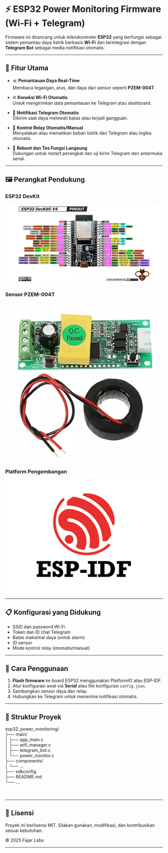 # ⚡ ESP32 Power Monitoring Firmware (Wi-Fi + Telegram)

Firmware ini dirancang untuk mikrokontroler **ESP32** yang berfungsi sebagai sistem pemantau daya listrik berbasis **Wi-Fi** dan terintegrasi dengan **Telegram Bot** sebagai media notifikasi otomatis.

---

## 📡 Fitur Utama

- 📊 **Pemantauan Daya Real-Time**  
  Membaca tegangan, arus, dan daya dari sensor seperti **PZEM-004T**.

- 🌐 **Koneksi Wi-Fi Otomatis**  
  Untuk mengirimkan data pemantauan ke Telegram atau dashboard.

- 🔔 **Notifikasi Telegram Otomatis**  
  Dikirim saat daya melewati batas atau terjadi gangguan.

- 🔌 **Kontrol Relay Otomatis/Manual**  
  Menyalakan atau mematikan beban listrik dari Telegram atau logika otomatis.

- 🔁 **Reboot dan Tes Fungsi Langsung**  
  Dukungan untuk restart perangkat dan uji kirim Telegram dari antarmuka serial.

---

## 🖼️ Perangkat Pendukung

### ESP32 DevKit
![ESP32 DevKit](pictures/esp32-devkitc-v4-esp32-wroom-32d-wireless-bluetooth-iot-wroom-esp-32d.jpg)

### Sensor PZEM-004T
![PZEM-004T](pictures/PZEM-004T-V2.0-700x700.jpg)

### Platform Pengembangan
![ESP-IDF Logo](pictures/logo-esp-idf.png)

---

## 📋 Konfigurasi yang Didukung

- SSID dan password Wi-Fi
- Token dan ID chat Telegram
- Batas maksimal daya (untuk alarm)
- ID sensor
- Mode kontrol relay (otomatis/manual)

---

## 🚀 Cara Penggunaan

1. **Flash firmware** ke board ESP32 menggunakan PlatformIO atau ESP-IDF.
2. Atur konfigurasi awal via **Serial** atau file konfigurasi `config.json`.
3. Sambungkan sensor daya dan relay.
4. Hubungkan ke Telegram untuk menerima notifikasi otomatis.

---

## 📁 Struktur Proyek

esp32_power_monitoring/<br />
├── main/<br />
│ ├── app_main.c<br />
│ ├── wifi_manager.c<br />
│ ├── telegram_bot.c<br />
│ └── power_monitor.c<br />
├── components/<br />
│ └── ...<br />
├── sdkconfig<br />
├── README.md<br />
└── ...<br />
<br />
<br />

---

## 📄 Lisensi

Proyek ini berlisensi MIT. Silakan gunakan, modifikasi, dan kontribusikan sesuai kebutuhan.

© 2025 Fajar Labs

---



